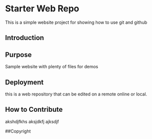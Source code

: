 # Starter Web Repo

This is a simple website project for showing how to use git and github
## Introduction

## Purpose

Sample website with plenty of files for demos

## Deployment
 this is a web repository that can be edited on a remote online or local.

## How to Contribute
akshdjfkhs
aksjdkfj
ajksdjf

##Copyright

